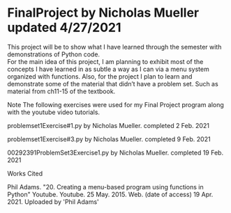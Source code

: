# FinalProject by Nicholas Mueller updated 4/27/2021
This project will be to show what I have learned through the semester with demonstrations of Python code.  
For the main idea of this project, I am planning to exhibit most of the concepts I have learned in as subtle a way as I can via a menu system organized with functions.
Also, for the project I plan to learn and demonstrate some of the material that didn’t have a problem set. Such as material from ch11-15 of the textbook.

Note The following exercises were used for my Final Project program along with the youtube video tutorials.

problemset1Exercise#1.py by Nicholas Mueller. completed 2 Feb. 2021

problemset1Exercise#3.py by Nicholas Mueller. completed 9 Feb. 2021

00292391ProblemSet3Exercise1.py by Nicholas Mueller. completed 19 Feb. 2021

Works Cited

Phil Adams. "20. Creating a menu-based program using functions in Python" Youtube. Youtube. 25 May. 2015. Web.
(date of access) 19 Apr. 2021. Uploaded by 'Phil Adams'
